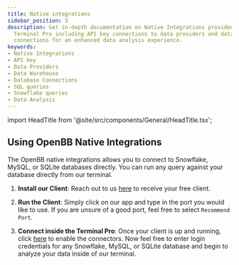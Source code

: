 ```yaml
---
title: Native integrations
sidebar_position: 3
description: Get in-depth documentation on Native Integrations provided by OpenBB
  Terminal Pro including API key connections to data providers and database/warehouse
  connections for an enhanced data analysis experience.
keywords:
- Native Integrations
- API key
- Data Providers
- Data Warehouse
- Database Connections
- SQL queries
- Snowflake queries
- Data Analysis
---
```


import HeadTitle from '@site/src/components/General/HeadTitle.tsx';

<HeadTitle title="Native Integrations | OpenBB Terminal Pro Docs" />

## Using OpenBB Native Integrations

The OpenBB native integrations allows you to connect to Snowflake, MySQL, or SQLite databases directly. You can run any query against your database directly from our terminal.

1. **Install our Client**: Reach out to us [here](mailto:colin.delahunty@openbb.finance?subject=Data%20Connector) to receive your free client.

2. **Run the Client**: Simply click on our app and type in the port you would like to use. If you are unsure of a good port, feel free to select `Recommend Port`.

3. **Connect inside the Terminal Pro**: Once your client is up and running, click [here](https://pro.openbb.co/app/data-connectors) to enable the connectors. Now feel free to enter login credentials for any Snowflake, MySQL, or SQLite database and begin to analyze your data inside of our terminal.
